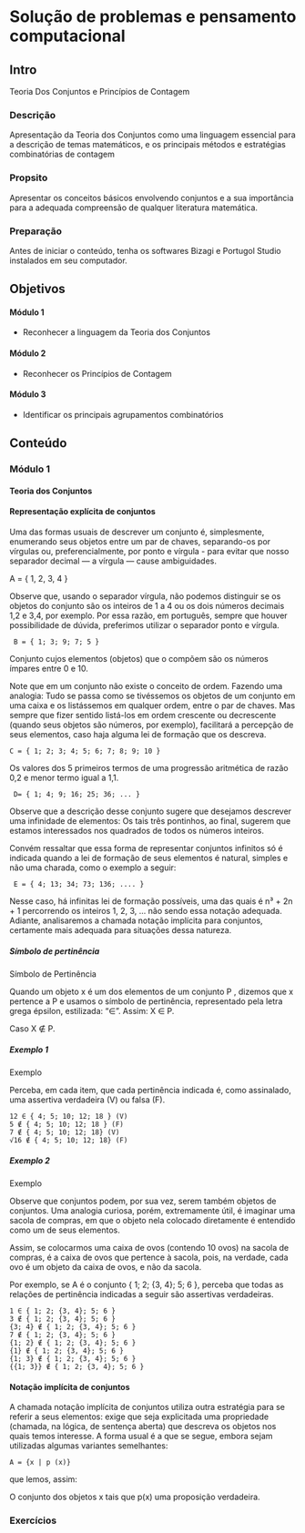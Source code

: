 # Solução de problemas e pensamento computacional

## Intro

Teoria Dos Conjuntos e Princípios de Contagem

### Descrição

Apresentação da Teoria dos Conjuntos como uma linguagem essencial para a descrição de temas matemáticos, e os principais métodos e estratégias combinatórias de contagem

### Propsito

Apresentar os conceitos básicos envolvendo conjuntos e a sua importância para a adequada compreensão de qualquer literatura matemática. 

### Preparação

Antes de iniciar o conteúdo, tenha os softwares Bizagi e Portugol Studio instalados em seu computador.


## Objetivos

#### Módulo 1
- Reconhecer a linguagem da Teoria dos Conjuntos
#### Módulo 2
- Reconhecer os Princípios de Contagem 
#### Módulo 3
- Identificar os principais agrupamentos combinatórios 



## Conteúdo

### Módulo 1

#### Teoria dos Conjuntos


#### Representação explícita de conjuntos

Uma das formas usuais de descrever um conjunto é, simplesmente, enumerando seus objetos entre um par de chaves, separando-os por vírgulas ou, preferencialmente, por ponto e vírgula - para evitar que nosso separador decimal — a vírgula — cause ambiguidades.

 A = { 1, 2, 3, 4 }

Observe que, usando o separador vírgula, não podemos distinguir se os objetos do conjunto são os inteiros de 1 a 4 ou os dois números decimais 1,2 e 3,4, por exemplo. Por essa razão, em português, sempre que houver possibilidade de dúvida, preferimos utilizar o separador ponto e vírgula.

```
 B = { 1; 3; 9; 7; 5 }
```

Conjunto cujos elementos (objetos) que o compõem são os números ímpares entre 0 e 10.

Note que em um conjunto não existe o conceito de ordem. Fazendo uma analogia: Tudo se passa como se tivéssemos os objetos de um conjunto em uma caixa e os listássemos em qualquer ordem, entre o par de chaves. Mas sempre que fizer sentido listá-los em ordem crescente ou decrescente (quando seus objetos são números, por exemplo), facilitará a percepção de seus elementos, caso haja alguma lei de formação que os descreva.

```
C = { 1; 2; 3; 4; 5; 6; 7; 8; 9; 10 }
```

Os valores dos 5 primeiros termos de uma progressão aritmética de razão 0,2 e menor termo igual a 1,1.

```
 D= { 1; 4; 9; 16; 25; 36; ... }
```

Observe que a descrição desse conjunto sugere que desejamos descrever uma infinidade de elementos: Os tais três pontinhos, ao final, sugerem que estamos interessados nos quadrados de todos os números inteiros.

Convém ressaltar que essa forma de representar conjuntos infinitos só é indicada quando a lei de formação de seus elementos é natural, simples e não uma charada, como o exemplo a seguir:

```
 E = { 4; 13; 34; 73; 136; .... }
```

Nesse caso, há infinitas lei de formação possíveis, uma das quais é n³ + 2n + 1 percorrendo os inteiros 1, 2, 3, ... não sendo essa notação adequada. Adiante, analisaremos a chamada notação implícita para conjuntos, certamente mais adequada para situações dessa natureza.


##### Símbolo de pertinência


Símbolo de Pertinência

Quando um objeto x é um dos elementos de um conjunto P , dizemos que x pertence a P e usamos o símbolo de pertinência, representado pela letra grega épsilon, estilizada: “∈”. Assim: X ∈ P.

Caso X ∉ P.

##### Exemplo 1

Exemplo

Perceba, em cada item, que cada pertinência indicada é, como assinalado, uma assertiva verdadeira (V) ou falsa (F).

    12 ∈ { 4; 5; 10; 12; 18 } (V)
    5 ∉ { 4; 5; 10; 12; 18 } (F)
    7 ∉ { 4; 5; 10; 12; 18} (V)
    √16 ∉ { 4; 5; 10; 12; 18} (F)


##### Exemplo 2

Exemplo

Observe que conjuntos podem, por sua vez, serem também objetos de conjuntos. Uma analogia curiosa, porém, extremamente útil, é imaginar uma sacola de compras, em que o objeto nela colocado diretamente é entendido como um de seus elementos.

Assim, se colocarmos uma caixa de ovos (contendo 10 ovos) na sacola de compras, é a caixa de ovos que pertence à sacola, pois, na verdade, cada ovo é um objeto da caixa de ovos, e não da sacola.

Por exemplo, se A é o conjunto { 1; 2; {3, 4}; 5; 6 }, perceba que todas as relações de pertinência indicadas a seguir são assertivas verdadeiras.

    1 ∈ { 1; 2; {3, 4}; 5; 6 }
    3 ∉ { 1; 2; {3, 4}; 5; 6 }
    {3; 4} ∉ { 1; 2; {3, 4}; 5; 6 }
    7 ∉ { 1; 2; {3, 4}; 5; 6 }
    {1; 2} ∉ { 1; 2; {3, 4}; 5; 6 }
    {1} ∉ { 1; 2; {3, 4}; 5; 6 }
    {1; 3} ∉ { 1; 2; {3, 4}; 5; 6 }
    {{1; 3}} ∉ { 1; 2; {3, 4}; 5; 6 }


#### Notação implícita de conjuntos

A chamada notação implícita de conjuntos utiliza outra estratégia para se referir a seus elementos: exige que seja explicitada uma propriedade (chamada, na lógica, de sentença aberta) que descreva os objetos nos quais temos interesse. A forma usual é a que se segue, embora sejam utilizadas algumas variantes semelhantes: 

```
A = {x | p (x)}
```

que lemos, assim:

O conjunto dos objetos x tais que p(x) uma proposição verdadeira.


### Exercícios